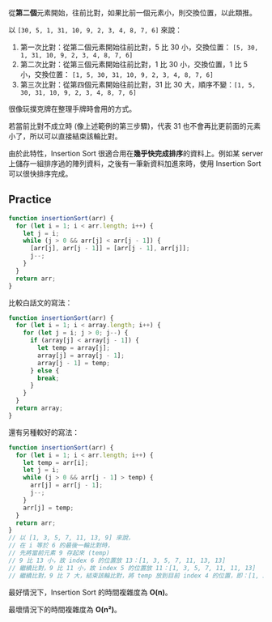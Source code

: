 <!-- Day 12 只會往前絕不後退 - Insertion Sort -->

從**第二個**元素開始，往前比對，如果比前一個元素小，則交換位置，以此類推。

以 `[30, 5, 1, 31, 10, 9, 2, 3, 4, 8, 7, 6]` 來說：
1. 第一次比對：從第二個元素開始往前比對，5 比 30 小，交換位置： `[5, 30, 1, 31, 10, 9, 2, 3, 4, 8, 7, 6]`
2. 第二次比對：從第三個元素開始往前比對，1 比 30 小，交換位置，1 比 5 小，交換位置： `[1, 5, 30, 31, 10, 9, 2, 3, 4, 8, 7, 6]`
3. 第三次比對：從第四個元素開始往前比對，31 比 30 大，順序不變：`[1, 5, 30, 31, 10, 9, 2, 3, 4, 8, 7, 6]`

很像玩撲克牌在整理手牌時會用的方式。

若當前比對不成立時 (像上述範例的第三步驟)，代表 31 也不會再比更前面的元素小了，所以可以直接結束該輪比對。

由於此特性，Insertion Sort 很適合用在**幾乎快完成排序**的資料上。例如某 server 上儲存一組排序過的陣列資料，之後有一筆新資料加進來時，使用 Insertion Sort 可以很快排序完成。

## Practice

```js
function insertionSort(arr) {
  for (let i = 1; i < arr.length; i++) {
    let j = i;
    while (j > 0 && arr[j] < arr[j - 1]) {
      [arr[j], arr[j - 1]] = [arr[j - 1], arr[j]];
      j--;
    }
  }
  return arr;
}
```

比較白話文的寫法：

```js
function insertionSort(arr) {
  for (let i = 1; i < array.length; i++) {
    for (let j = i; j > 0; j--) {
      if (array[j] < array[j - 1]) {
        let temp = array[j];
        array[j] = array[j - 1];
        array[j - 1] = temp;
      } else {
        break;
      }
    }
  }
  return array;
}
```

還有另種較好的寫法：

```js
function insertionSort(arr) {
  for (let i = 1; i < arr.length; i++) {
    let temp = arr[i];
    let j = i;
    while (j > 0 && arr[j - 1] > temp) {
      arr[j] = arr[j - 1];
      j--;
    }
    arr[j] = temp;
  }
  return arr;
}
// 以 [1, 3, 5, 7, 11, 13, 9] 來說，
// 在 i 等於 6 的最後一輪比對時，
// 先將當前元素 9 存起來 (temp)
// 9 比 13 小，故 index 6 的位置放 13：[1, 3, 5, 7, 11, 13, 13]
// 繼續比對，9 比 11 小，故 index 5 的位置放 11：[1, 3, 5, 7, 11, 11, 13]
// 繼續比對，9 比 7 大，結束該輪比對，將 temp 放到目前 index 4 的位置，即：[1, 3, 5, 7, 9, 11, 13]
```

最好情況下，Insertion Sort 的時間複雜度為 **O(n)**。

最壞情況下的時間複雜度為 **O(n²)**。
